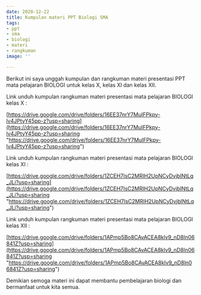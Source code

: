 ```yaml
---
date: 2020-12-22
title: Kumpulan materi PPT Biologi SMA
tags:
- ppt
- sma
- biologi
- materi
- rangkuman
image: ''

---
```

Berikut ini saya unggah kumpulan dan rangkuman materi presentasi PPT mata pelajaran BIOLOGI untuk kelas X, kelas XI dan kelas XII.

Link unduh kumpulan rangkuman materi presentasi mata pelajaran BIOLOGI kelas X :

[https://drive.google.com/drive/folders/16EE37nrY7MuIFPkpy-lv4JPtyY45pp-z?usp=sharing](https://drive.google.com/drive/folders/16EE37nrY7MuIFPkpy-lv4JPtyY45pp-z?usp=sharing "https://drive.google.com/drive/folders/16EE37nrY7MuIFPkpy-lv4JPtyY45pp-z?usp=sharing")

Link unduh kumpulan rangkuman materi presentasi mata pelajaran BIOLOGI kelas XI :

[https://drive.google.com/drive/folders/1ZCEH7IsC2MRIH2UpNCyDvjblNtLq_JLi?usp=sharing](https://drive.google.com/drive/folders/1ZCEH7IsC2MRIH2UpNCyDvjblNtLq_JLi?usp=sharing "https://drive.google.com/drive/folders/1ZCEH7IsC2MRIH2UpNCyDvjblNtLq_JLi?usp=sharing")

Link unduh kumpulan rangkuman materi presentasi mata pelajaran BIOLOGI kelas XII :

[https://drive.google.com/drive/folders/1APmp5Bo8CAvACEA8klv9_nD8ln06841Z?usp=sharing](https://drive.google.com/drive/folders/1APmp5Bo8CAvACEA8klv9_nD8ln06841Z?usp=sharing "https://drive.google.com/drive/folders/1APmp5Bo8CAvACEA8klv9_nD8ln06841Z?usp=sharing")

Demikian semoga materi ini dapat membantu pembelajaran biologi dan bermanfaat untuk kita semua.